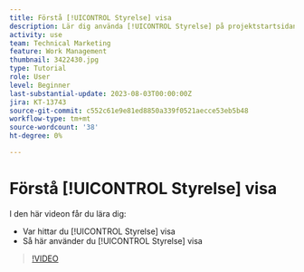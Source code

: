 ```yaml
---
title: Förstå [!UICONTROL Styrelse] visa
description: Lär dig använda [!UICONTROL Styrelse] på projektstartsidan.
activity: use
team: Technical Marketing
feature: Work Management
thumbnail: 3422430.jpg
type: Tutorial
role: User
level: Beginner
last-substantial-update: 2023-08-03T00:00:00Z
jira: KT-13743
source-git-commit: c552c61e9e81ed8850a339f0521aecce53eb5b48
workflow-type: tm+mt
source-wordcount: '38'
ht-degree: 0%

---
```


# Förstå [!UICONTROL Styrelse] visa

I den här videon får du lära dig:

* Var hittar du [!UICONTROL Styrelse] visa
* Så här använder du [!UICONTROL Styrelse] visa


>[!VIDEO](https://video.tv.adobe.com/v/3422430/?quality=12&learn=on)
